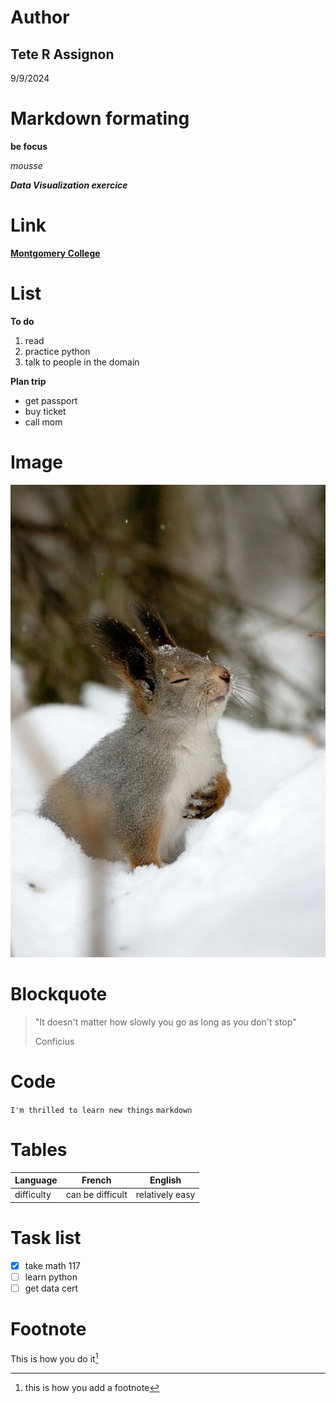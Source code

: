 # Author
## Tete R Assignon
9/9/2024

# Markdown formating
**be focus**

*mousse*

***Data Visualization exercice***

# Link
[**Montgomery College**](https://www.montgomerycollege.edu)

# List
**To do**
1. read 
2. practice python
3. talk to people in the domain
   
  **Plan trip** 
- get passport
- buy ticket
- call mom
  
# Image
![Bunny](C5xdXZNWQAAH80x.jpg)

# Blockquote
> "It doesn't matter how slowly you go as long as you don't stop"
> 
> Conficius

# Code
```I'm thrilled to learn new things```
`markdown`

# Tables
|Language|French|English|
|:-------|------|-------|
|difficulty|can be difficult|relatively easy|

# Task list
- [x] take math 117
- [ ] learn python
- [ ] get data cert

# Footnote
This is how you do it[^1]
[^1]:this is how you add a footnote
